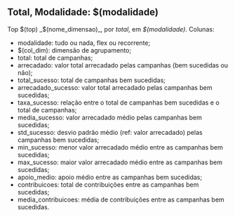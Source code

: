 ## Total, Modalidade: $(modalidade)

Top $(top) _$(nome_dimensao)_, por _total_, em _$(modalidade)_. Colunas:

- modalidade: tudo ou nada, flex ou recorrente;
- $(col_dim): dimensão de agrupamento;
- total: total de campanhas;
- arrecadado: valor total arrecadado pelas campanhas (bem sucedidas ou não);
- total_sucesso: total de campanhas bem sucedidas;
- arrecadado_sucesso: valor total arrecadado pelas campanhas bem sucedidas;
- taxa_sucesso: relação entre o total de campanhas bem sucedidas e o total de campanhas;
- media_sucesso: valor arrecadado médio pelas campanhas bem sucedidas;
- std_sucesso: desvio padrão médio (ref: valor arrecadado) pelas campanhas bem sucedidas;
- min_sucesso: menor valor arrecadado médio entre as campanhas bem sucedidas;
- max_sucesso: maior valor arrecadado médio entre as campanhas bem sucedidas;
- apoio_medio: apoio médio entre as campanhas bem sucedidas;
- contribuicoes: total de contribuições entre as campanhas bem sucedidas;
- media_contribuicoes: média de contribuições entre as campanhas bem sucedidas.

